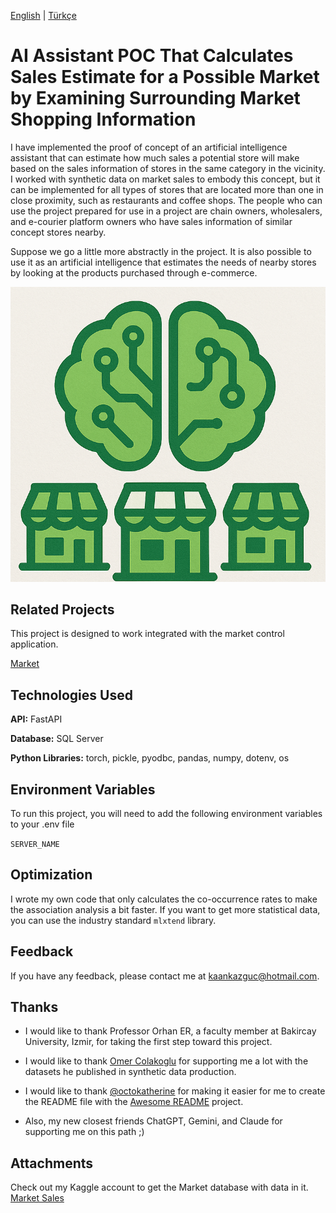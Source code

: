 [English](README.md) | [Türkçe](README.tr.md) 

# AI Assistant POC That Calculates Sales Estimate for a Possible Market by Examining Surrounding Market Shopping Information

I have implemented the proof of concept of an artificial intelligence assistant that can estimate how much sales a potential store will make based on the sales information of stores in the same category in the vicinity. I worked with synthetic data on market sales to embody this concept, but it can be implemented for all types of stores that are located more than one in close proximity, such as restaurants and coffee shops. The people who can use the project prepared for use in a project are chain owners, wholesalers, and e-courier platform owners who have sales information of similar concept stores nearby.

Suppose we go a little more abstractly in the project. It is also possible to use it as an artificial intelligence that estimates the needs of nearby stores by looking at the products purchased through e-commerce.

![Logo](images/sales-estimate-logo.png)

## Related Projects

This project is designed to work integrated with the market control application.

[Market](https://github.com/matiassingers/awesome-readme)

## Technologies Used

**API:** FastAPI

**Database:** SQL Server

**Python Libraries:** torch, pickle, pyodbc, pandas, numpy, dotenv, os

## Environment Variables

To run this project, you will need to add the following environment variables to your .env file

`SERVER_NAME`

## Optimization

I wrote my own code that only calculates the co-occurrence rates to make the association analysis a bit faster. If you want to get more statistical data, you can use the industry standard `mlxtend` library.

## Feedback

If you have any feedback, please contact me at kaankazguc@hotmail.com.

## Thanks

- I would like to thank Professor Orhan ER, a faculty member at Bakircay University, Izmir, for taking the first step toward this project.

- I would like to thank [Omer Colakoglu](https://www.kaggle.com/omercolakoglu) for supporting me a lot with the datasets he published in synthetic data production.

- I would like to thank [@octokatherine](https://www.github.com/octokatherine) for making it easier for me to create the README file with the [Awesome README](https://github.com/matiassingers/awesome-readme) project.

- Also, my new closest friends ChatGPT, Gemini, and Claude for supporting me on this path ;)

## Attachments

Check out my Kaggle account to get the Market database with data in it. [Market Sales](https://www.kaggle.com/datasets/kaankc/market-satlar-ve-ilikisel-veri-taban)
